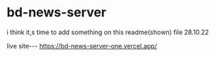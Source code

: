 # bd-news-server

i think it,s time to add something on this readme(shown) file 28.10.22


live site---
https://bd-news-server-one.vercel.app/
